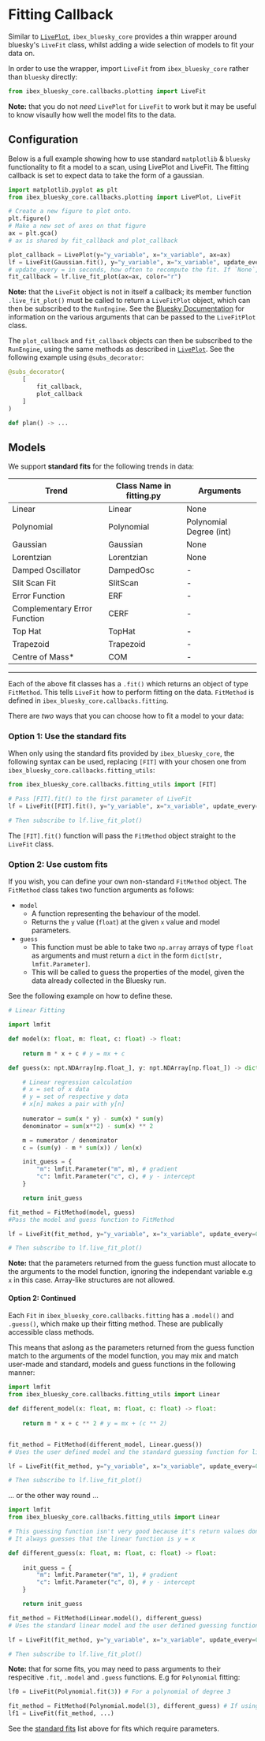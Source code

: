# Fitting Callback

Similar to [`LivePlot`](./plotting.md), `ibex_bluesky_core` provides a thin wrapper around bluesky's `LiveFit` class, whilst adding a wide selection of models to fit your data on. 

In order to use the wrapper, import `LiveFit` from `ibex_bluesky_core` rather than 
`bluesky` directly:
```py
from ibex_bluesky_core.callbacks.plotting import LiveFit
```
**Note:** that you do not *need* `LivePlot` for `LiveFit` to work but it may be useful to know visaully how well the model fits to the data.

## Configuration

Below is a full example showing how to use standard `matplotlib` & `bluesky` functionality to fit a model to a scan, using LivePlot and LiveFit. The fitting callback is set to expect data to take the form of a gaussian.
```py
import matplotlib.pyplot as plt
from ibex_bluesky_core.callbacks.plotting import LivePlot, LiveFit

# Create a new figure to plot onto.
plt.figure()
# Make a new set of axes on that figure
ax = plt.gca() 
# ax is shared by fit_callback and plot_callback 

plot_callback = LivePlot(y="y_variable", x="x_variable", ax=ax)
lf = LiveFit(Gaussian.fit(), y="y_variable", x="x_variable", update_every=0.5)
# update_every = in seconds, how often to recompute the fit. If `None`, do not compute until the end. Default is 1.
fit_callback = lf.live_fit_plot(ax=ax, color="r")
```

**Note:** that the `LiveFit` object is not in itself a callback; its member function `.live_fit_plot()` must be called to return a `LiveFitPlot` object, which can then be subscribed to the `RunEngine`. See the [Bluesky Documentation](https://blueskyproject.io/bluesky/main/callbacks.html#livefitplot) for information on the various arguments that can be passed to the `LiveFitPlot` class.

The `plot_callback` and `fit_callback` objects can then be subscribed to the `RunEngine`, using the same methods as described in [`LivePlot`](./plotting.md). See the following example using `@subs_decorator`:

```py
@subs_decorator(
    [
        fit_callback,
        plot_callback
    ]
)

def plan() -> ... 
```

## Models

We support **standard fits** for the following trends in data:

| Trend | Class Name in fitting.py | Arguments | 
| ----- | -------------------------| ----------|
| Linear | Linear | None |
| Polynomial |Polynomial | Polynomial Degree (int) |
| Gaussian | Gaussian | None |
| Lorentzian | Lorentzian | None |
| Damped Oscillator | DampedOsc | - |
| Slit Scan Fit | SlitScan | - |
| Error Function | ERF | - |
| Complementary Error Function | CERF| - |
| Top Hat | TopHat | - |
| Trapezoid | Trapezoid | - |
| Centre of Mass* | COM | - |

-------

Each of the above fit classes has a `.fit()` which returns an object of type `FitMethod`. This tells `LiveFit` how to perform fitting on the data. `FitMethod` is defined in `ibex_bluesky_core.callbacks.fitting`.

There are *two* ways that you can choose how to fit a model to your data:

### Option 1: Use the standard fits
When only using the standard fits provided by `ibex_bluesky_core`, the following syntax can be used, replacing `[FIT]` with your chosen one from `ibex_bluesky_core.callbacks.fitting_utils`:

```py
from ibex_bluesky_core.callbacks.fitting_utils import [FIT]

# Pass [FIT].fit() to the first parameter of LiveFit
lf = LiveFit([FIT].fit(), y="y_variable", x="x_variable", update_every=0.5)

# Then subscribe to lf.live_fit_plot()
```

The `[FIT].fit()` function will pass the `FitMethod` object straight to the `LiveFit` class.

### Option 2: Use custom fits

If you wish, you can define your own non-standard `FitMethod` object. The `FitMethod` class takes two function arguments as follows:

- `model` 
    - A function representing the behaviour of the model.
    - Returns the `y` value (`float`) at the given `x` value and model parameters.
- `guess` 
    - This function must be able to take two `np.array` arrays of type `float` as arguments and must return a `dict` in the form `dict[str, lmfit.Parameter]`.
    - This will be called to guess the properties of the model, given the data already collected in the Bluesky run.

See the following example on how to define these.

```py
# Linear Fitting

import lmfit

def model(x: float, m: float, c: float) -> float:
    
    return m * x + c # y = mx + c

def guess(x: npt.NDArray[np.float_], y: npt.NDArray[np.float_]) -> dict[str, lmfit.Parameter]:

    # Linear regression calculation
    # x = set of x data
    # y = set of respective y data
    # x[n] makes a pair with y[n]
    
    numerator = sum(x * y) - sum(x) * sum(y)
    denominator = sum(x**2) - sum(x) ** 2

    m = numerator / denominator
    c = (sum(y) - m * sum(x)) / len(x)

    init_guess = {
        "m": lmfit.Parameter("m", m), # gradient
        "c": lmfit.Parameter("c", c), # y - intercept
    }

    return init_guess

fit_method = FitMethod(model, guess) 
#Pass the model and guess function to FitMethod

lf = LiveFit(fit_method, y="y_variable", x="x_variable", update_every=0.5)

# Then subscribe to lf.live_fit_plot()
```

**Note:** that the parameters returned from the guess function must allocate to the arguments to the model function, ignoring the independant variable e.g `x` in this case. Array-like structures are not allowed.

#### Option 2: Continued

Each `Fit` in `ibex_bluesky_core.callbacks.fitting` has a `.model()` and `.guess()`, which make up their fitting method. These are publically accessible class methods.

This means that aslong as the parameters returned from the guess function match to the arguments of the model function, you may mix and match user-made and standard, models and guess functions in the following manner:

```py
import lmfit
from ibex_bluesky_core.callbacks.fitting_utils import Linear

def different_model(x: float, m: float, c: float) -> float:
    
    return m * x + c ** 2 # y = mx + (c ** 2)


fit_method = FitMethod(different_model, Linear.guess())
# Uses the user defined model and the standard guessing function for linear models

lf = LiveFit(fit_method, y="y_variable", x="x_variable", update_every=0.5)

# Then subscribe to lf.live_fit_plot()
```
... or the other way round ...

```py
import lmfit
from ibex_bluesky_core.callbacks.fitting_utils import Linear

# This guessing function isn't very good because it's return values don't change on the data already collected in the Bluesky run
# It always guesses that the linear function is y = x

def different_guess(x: float, m: float, c: float) -> float:
    
    init_guess = {
        "m": lmfit.Parameter("m", 1), # gradient
        "c": lmfit.Parameter("c", 0), # y - intercept
    }

    return init_guess

fit_method = FitMethod(Linear.model(), different_guess)
# Uses the standard linear model and the user defined guessing function

lf = LiveFit(fit_method, y="y_variable", x="x_variable", update_every=0.5)

# Then subscribe to lf.live_fit_plot()
```

**Note:** that for some fits, you may need to pass arguments to their respecitive `.fit`, `.model` and `.guess` functions. E.g for `Polynomial` fitting:

```py
lf0 = LiveFit(Polynomial.fit(3)) # For a polynomial of degree 3
```
```py
fit_method = FitMethod(Polynomial.model(3), different_guess) # If using a custom guess function
lf1 = LiveFit(fit_method, ...)
```
See the [standard fits](#models) list above for fits which require parameters.